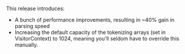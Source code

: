 This release introduces:

* A bunch of performance improvements, resulting in ~40% gain in parsing speed
* Increasing the default capacity of the tokenizing arrays (set in VisitorContext) to 1024, 
  meaning you'll seldom have to override this manually.
